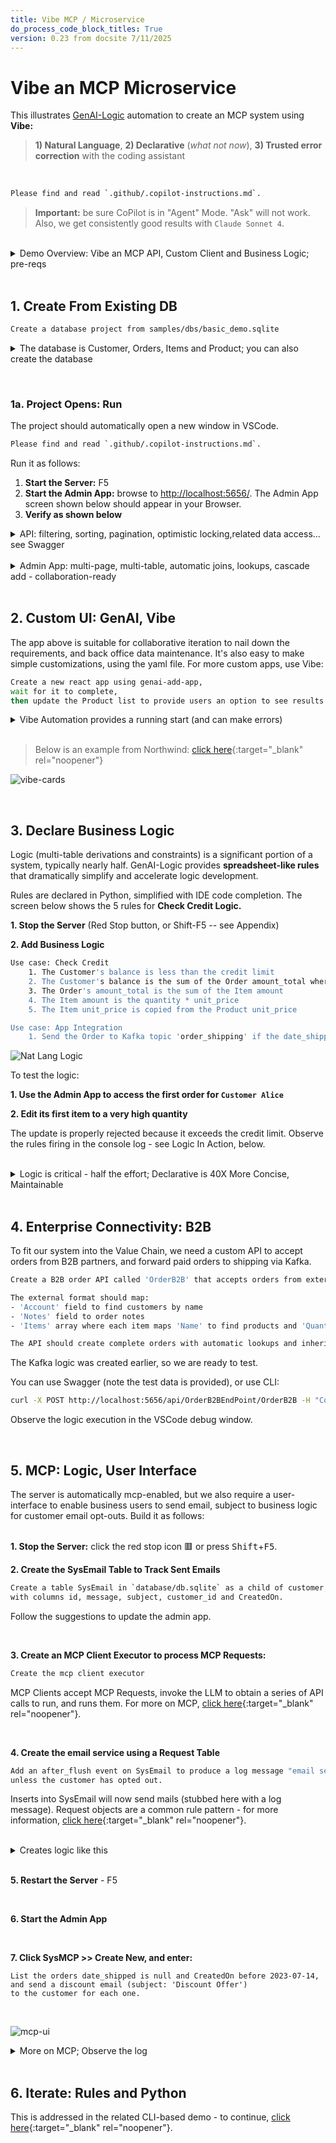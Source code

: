 ```yaml
---
title: Vibe MCP / Microservice
do_process_code_block_titles: True
version: 0.23 from docsite 7/11/2025
---
```

<style>
  .md-typeset h1,
  .md-content__button {
    display: none;
  }
</style>

# Vibe an MCP Microservice

This illustrates [GenAI-Logic](Sample-Basic-Demo-Vibe.md) automation to create an MCP system using **Vibe:** 
> **1) Natural Language**, **2) Declarative** (*what not now*), **3) Trusted error correction** with the coding assistant

<br>

``` bash title='🤖 Bootstrap Copilot by pasting the following into the chat'
Please find and read `.github/.copilot-instructions.md`.
```

> **Important:** be sure CoPilot is in "Agent" Mode.  "Ask" will not work.  Also, we get consistently good results with `Claude Sonnet 4`.


<br>

<details markdown>

<summary>Demo Overview: Vibe an MCP API, Custom Client and Business Logic; pre-reqs </summary>

<br>Here we will use Vibe to:

1. **[Create From Existing DB](#1-create-from-existing-db)** - Provides a MCP-enabled API and an Admin App
   - [Project Opens: Run](#1a-project-opens-run) - Launch and verify your system

2. **[Custom UI: GenAI, Vibe](#2-custom-ui-genai-vibe)** - Create a custom (React) client

3. **[Declare Business Logic](#3-declare-business-logic)** - Add rules with natural language

4. **[Enterprise Connectivity: B2B](#4-enterprise-connectivity-b2b)** - Create integration endpoints

5. **[MCP: Logic, User Interface](#5-mcp-logic-user-interface)** - Implement Model Context Protocol

6. **[Iterate: Rules and Python](#6-iterate-rules-and-python)** - Advanced customization patterns<br><br>

Pre-reqs:

1. Install
2. OpenAI API Key is useful but not required; [click here](WebGenAI-CLI.md#configuration){:target="_blank" rel="noopener"}.

  * The React App has pre-built apps (`ui/my-react-app`) you can use; they require `npm install; npm start`
  * The `integration/mcp/mcp_client_executor.py` has `create_tool_context_from_llm` set to bypass LLM calls and use saved context; alter as required.
3. NodeJS to run the react app

The entire process takes 20 minutes; usage notes:

* Most find it **more convenient** to view this in your Browser; [click here](Sample-Basic-Tour.md)
* A slide show summary is available [on our Web Site](https://www.genai-logic.com/product/tour){:target="_blank" rel="noopener"}
* Tip: look for **readme files** in created projects

![product-tour](images/basic_demo/product-tour.png)

</details>

<br>

## 1. Create From Existing DB

```bash title="Create a project from an existing database (open the disclosure box for details)"
Create a database project from samples/dbs/basic_demo.sqlite
```

<details markdown>

<summary> The database is Customer, Orders, Items and Product; you can also create the database</summary>

![existing database](images/vscode/vibe/create-project.png)

**Or, create a *new* database** with this prompt:
```bash
Create a system with customers, orders, items and products.

Include a notes field for orders.

Use case: Check Credit    
    1. The Customer's balance is less than the credit limit
    2. The Customer's balance is the sum of the Order amount_total where date_shipped is null
    3. The Order's amount_total is the sum of the Item amount
    4. The Item amount is the quantity * unit_price
    5. The Item unit_price is copied from the Product unit_price

Use case: App Integration
    1. Send the Order to Kafka topic 'order_shipping' if the date_shipped is not None.
```

<br>

In either case, the database model is customer, orders and items:

![basic_demo_data_model](images/basic_demo/basic_demo_data_model.jpeg)

</details>

&nbsp;

### 1a. Project Opens: Run

The project should automatically open a new window in VSCode. <br>

``` bash title='🤖 Again, bootstrap Copilot by pasting the following into the chat'
Please find and read `.github/.copilot-instructions.md`.
```

Run it as follows:

1. **Start the Server:** F5 
2. **Start the Admin App:** browse to [http://localhost:5656/](http://localhost:5656/).  The Admin App screen shown below should appear in your Browser.
3. **Verify as shown below**

<details markdown>

<summary>API: filtering, sorting, pagination, optimistic locking,related data access... see Swagger </summary>

Your API is MCP enabled, and ready for custom app dev.  For more information, [click here](API-Self-Serve.md){:target="_blank" rel="noopener"}.

![swagger](images/basic_demo/api-swagger.jpeg)
</details>

<br>

<details markdown>

<summary>Admin App: multi-page, multi-table, automatic joins, lookups, cascade add - collaboration-ready</summary>

For more information, [click here](Admin-Tour.md){:target="_blank" rel="noopener"}.

The Admin App is ready for **[business user agile collaboration](https://apilogicserver.github.io/Docs/Tech-AI/),** and back office data maintenance.  This complements custom UIs created with the API.

Explore the app - click Customer Alice, and see their Orders, and Items.  

![admin-app-initial](images/basic_demo/admin-app-initial.jpeg)
</details>

<br>

## 2. Custom UI: GenAI, Vibe

The app above is suitable for collaborative iteration to nail down the requirements, and back office data maintenance.  It's also easy to make simple customizations, using the yaml file.  For more custom apps, use Vibe:

```bash title="Create a custom react app - customize in your IDE directly or with Vibe"
Create a new react app using genai-add-app, 
wait for it to complete, 
then update the Product list to provide users an option to see results in a list or in cards.

```

<details markdown>

<summary>Vibe Automation provides a running start (and can make errors)</summary>

* Instead of creating data mockups, you have a **running API server with real data**
* Instead of starting from scratch, you have a **running multi-page app** 
* And, you'll have projects that are **architecturally correct:** shared logic, enforced in the server, available for both User Interfaces and services.
* Then, use you favorite Vibe tools with your running API:

> Note: AI makes errors.  Part of Vibe is to accept that, and insist that AI find and fix them.  CoPilot is generally exceptionally good at this.

</details>

<br>

> Below is an example from Northwind: [click here](Admin-Vibe-Sample.md){:target="_blank" rel="noopener"}

![vibe-cards](images/ui-vibe/nw/vibe-gallery.png)


<br>

## 3. Declare Business Logic

Logic (multi-table derivations and constraints) is a significant portion of a system, typically nearly half.  GenAI-Logic provides **spreadsheet-like rules** that dramatically simplify and accelerate logic development.

Rules are declared in Python, simplified with IDE code completion.  The screen below shows the 5 rules for **Check Credit Logic.**

**1. Stop the Server** (Red Stop button, or Shift-F5 -- see Appendix)

**2. Add Business Logic**

```bash title="Check Credit Logic (instead of 220 lines of code)"
Use case: Check Credit    
    1. The Customer's balance is less than the credit limit
    2. The Customer's balance is the sum of the Order amount_total where date_shipped is null
    3. The Order's amount_total is the sum of the Item amount
    4. The Item amount is the quantity * unit_price
    5. The Item unit_price is copied from the Product unit_price

Use case: App Integration
    1. Send the Order to Kafka topic 'order_shipping' if the date_shipped is not None.
```

![Nat Lang Logic](images/sample-ai/copilot/copilot-logic-vibe.png)

To test the logic:

**1. Use the Admin App to access the first order for `Customer Alice`**

**2. Edit its first item to a very high quantity**

The update is properly rejected because it exceeds the credit limit.  Observe the rules firing in the console log - see Logic In Action, below.

<br>

<details markdown>

<summary>Logic is critical - half the effort; Declarative is 40X More Concise, Maintainable </summary>

<br>Logic is critical to your system - it represents nearly *half the effort.*  Instead of procedural code, [***declare logic***](Logic.md#declaring-rules){:target="_blank" rel="noopener"} with WebGenAI, or in your IDE using code completion or Natural Language as shown above.


**a. 40X More Concise**

The 5 spreadsheet-like rules represent the same logic as 200 lines of code, [shown here](Logic-Why.md){:target="_blank" rel="noopener"}.  That's a remarkable 40X decrease in the backend half of the system.

> 💡 No FrankenCode<br>Note the rules look like syntactically correct requirements.  They are not turned into piles of unmanageable "frankencode" - see [models not frankencode](https://www.genai-logic.com/faqs#h.3fe4qv21qtbs){:target="_blank" rel="noopener"}.

**b. Maintainable: Debugging, Logging**

The screenshot below shows our logic declarations, and the logging for inserting an `Item`.  Each line represents a rule firing, and shows the complete state of the row.

Note that it's a `Multi-Table Transaction`, as indicated by the indentation.  This is because - like a spreadsheet - **rules automatically chain, *including across tables.***

![logic-chaining](images/basic_demo/logic-debugging.jpeg)


</details>

<br>

## 4. Enterprise Connectivity: B2B

To fit our system into the Value Chain,
we need a custom API to accept orders from B2B partners, and forward paid orders to shipping via Kafka.

``` bash title="Create the Custom B2B API Endpoint"
Create a B2B order API called 'OrderB2B' that accepts orders from external partners. 

The external format should map:
- 'Account' field to find customers by name
- 'Notes' field to order notes
- 'Items' array where each item maps 'Name' to find products and 'QuantityOrdered' to item quantity

The API should create complete orders with automatic lookups and inherit all business logic rules.
```

The Kafka logic was created earlier, so we are ready to test.

You can use Swagger (note the test data is provided), or use CLI:

``` bash title="Test the B2B Endpoint"
curl -X POST http://localhost:5656/api/OrderB2BEndPoint/OrderB2B -H "Content-Type: application/json" -d '{"meta":{"args":{"data":{"Account":"Alice","Notes":"RUSH order for Q4 promotion","date_shipped":"2025-08-04","Items":[{"Name":"Widget","QuantityOrdered":5},{"Name":"Gadget","QuantityOrdered":3}]}}}}'
```

Observe the logic execution in the VSCode debug window.

<br>

## 5. MCP: Logic, User Interface

The server is automatically mcp-enabled, but we also require a user-interface to enable business users to send email, subject to business logic for customer email opt-outs.  Build it as follows:<br><br>


**1. Stop the Server:**  click the red stop icon 🟥 or press <kbd>Shift</kbd>+<kbd>F5</kbd>.

**2. Create the SysEmail Table to Track Sent Emails**

``` bash title="Add a Table to Track Sent Emails"
Create a table SysEmail in `database/db.sqlite` as a child of customer, 
with columns id, message, subject, customer_id and CreatedOn.
```
Follow the suggestions to update the admin app.

<br>

**3. Create an MCP Client Executor to process MCP Requests:**

``` bash title="Create an MCP Client Executor (don't run yet)"
Create the mcp client executor
```

MCP Clients accept MCP Requests, invoke the LLM to obtain a series of API calls to run, and runs them.  For more on MCP, [click here](Integration-MCP.md){:target="_blank" rel="noopener"}.

<br>

**4. Create the email service using a Request Table**

``` bash title="Create the email service using SysEmail as a Request Table"
Add an after_flush event on SysEmail to produce a log message "email sent",
unless the customer has opted out.
```

Inserts into SysEmail will now send mails (stubbed here with a log message).  Request objects are a common rule pattern - for more information, [click here](Integration-MCP.md#3b-logic-request-pattern){:target="_blank" rel="noopener"}.

<br>

<details markdown>

<summary>Creates logic like this </summary>

<br>When sending email, we require ***business rules*** to ensure it respects the opt-out policy:

![email request](images/integration/mcp/3a-email-logic.png)

</details>

<br>

**5. Restart the Server** - F5

<br>

**6. Start the Admin App**

<br>

**7. Click SysMCP >> Create New, and enter:**

```text title="Test the MCP using the Admin App"
List the orders date_shipped is null and CreatedOn before 2023-07-14, 
and send a discount email (subject: 'Discount Offer') 
to the customer for each one.
```

<br>

![mcp-ui](images/basic_demo/mcp-ui.png)


<details markdown>

<summary>More on MCP; Observe the log </summary>

<br>For more on MCP, [click here](Integration-MCP.md){:target="_blank" rel="noopener"}.

![mcp-retrieval](images/basic_demo/mcp-retrieval.png)

</details>

<br>

## 6. Iterate: Rules and Python

This is addressed in the related CLI-based demo - to continue, [click here](Sample-Basic-Demo.md#5-iterate-with-rules-and-python){:target="_blank" rel="noopener"}.